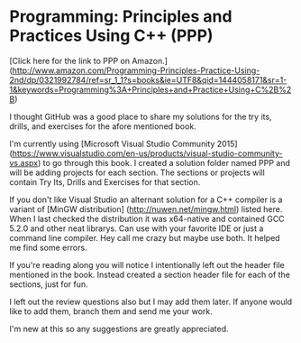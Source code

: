 # Programming: Principles and Practices Using C++ (PPP)
[Click here for the link to PPP on Amazon.] (http://www.amazon.com/Programming-Principles-Practice-Using-2nd/dp/0321992784/ref=sr_1_1?s=books&ie=UTF8&qid=1444058171&sr=1-1&keywords=Programming%3A+Principles+and+Practice+Using+C%2B%2B)

I thought GitHub was a good place to share my solutions for the try its, drills, and exercises for the afore mentioned book.

I'm currently using [Microsoft Visual Studio Community 2015] (https://www.visualstudio.com/en-us/products/visual-studio-community-vs.aspx) to go through this book.
I created a solution folder named PPP and will be adding projects for each section.  The sections or projects will contain Try Its, Drills and Exercises for that section.

If you don't like Visual Studio an alternant solution for a C++ compiler is a variant of [MinGW distribution] (http://nuwen.net/mingw.html) listed here.
When I last checked the distribution it was x64-native and contained GCC 5.2.0 and other neat librarys.  Can use with your favorite IDE or just a command line compiler.
Hey call me crazy but maybe use both.  It helped me find some errors.

If you're reading along you will notice I intentionally left out the header file mentioned in the book.  Instead created a section header file for each of the sections, just for fun.

I left out the review questions also but I may add them later.
If anyone would like to add them, branch them and send me your work.  

I'm new at this so any suggestions are greatly appreciated.



